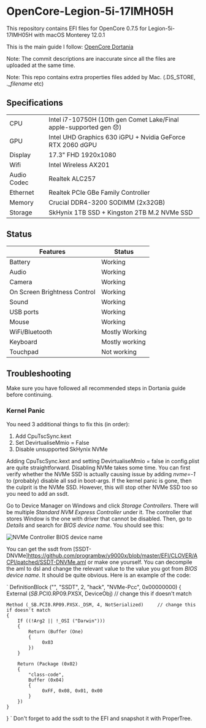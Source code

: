 # OpenCore-Legion-5i-17IMH05H
 
This repository contains EFI files for OpenCore 0.7.5 for Legion-5i-17IMH05H with macOS Monterey 12.0.1

This is the main guide I follow: [OpenCore Dortania](https://dortania.github.io/OpenCore-Install-Guide/)

Note: The commit descriptions are inaccurate since all the files are uploaded at the same time.

Note: This repo contains extra properties files added by Mac. (.DS_STORE, .\__filename_ etc)

## Specifications

| | |
|-|-|
|CPU| Intel i7-10750H (10th gen Comet Lake/Final apple-supported gen 😞) |
|GPU| Intel UHD Graphics 630 iGPU + Nvidia GeForce RTX 2060 dGPU |
|Display| 17.3" FHD 1920x1080 |
|Wifi| Intel Wireless AX201 |
|Audio Codec| Realtek ALC257 |
|Ethernet| Realtek PCIe GBe Family Controller |
|Memory| Crucial DDR4-3200 SODIMM (2x32GB) |
|Storage| SkHynix 1TB SSD + Kingston 2TB M.2 NVMe SSD |

## Status

| Features | Status |
|----------|--------|
| Battery  | Working |
| Audio | Working |
| Camera | Working |
| On Screen Brightness Control | Working |
| Sound | Working |
| USB ports | Working |
| Mouse | Working |
| WiFi/Bluetooth | Mostly Working |
| Keyboard | Mostly working |
| Touchpad | Not working |

## Troubleshooting
Make sure you have followed all recommended steps in Dortania guide before continuing.
### Kernel Panic
You need 3 additional things to fix this (in order):
1. Add CpuTscSync.kext
2. Set DevirtualiseMmio = False
3. Disable unsupported SkHynix NVMe

Adding CpuTscSync.kext and setting DevirtualiseMmio = false in config.plist are quite straightforward. Disabling NVMe takes some time. You can first verify whether the NVMe SSD is actually causing issue by adding *nvme=-1* to (probably) disable all ssd in boot-args. If the kernel panic is gone, then the culprit is the NVMe SSD. However, this will stop other NVMe SSD too so you need to add an ssdt. 

Go to Device Manager on Windows and click *Storage Controllers*. There will be multiple *Standard NVM Express Controller* under it. The controller that stores Window is the one with driver that cannot be disabled. Then, go to *Details* and search for *BIOS device name*. You should see this:

![NVMe Controller BIOS device name](https://user-images.githubusercontent.com/59494379/144441672-da749fb9-b30c-48cc-89d1-9fce33e05cf1.png)

You can get the ssdt from [SSDT-DNVMe]https://github.com/programbw/y9000x/blob/master/EFI/CLOVER/ACPI/patched/SSDT-DNVMe.aml or make one yourself. You can decompile the aml to dsl and change the relevant value to the value you got from *BIOS device name*. It should be quite obvious. Here is an example of the code:

`
DefinitionBlock ("", "SSDT", 2, "hack", "NVMe-Pcc", 0x00000000)
{
    External (_SB_.PCI0.RP09.PXSX, DeviceObj)     // change this if doesn't match

    Method (_SB.PCI0.RP09.PXSX._DSM, 4, NotSerialized)     // change this if doesn't match
    {
        If ((!Arg2 || !_OSI ("Darwin")))
        {
            Return (Buffer (One)
            {
                 0x03
            })
        }

        Return (Package (0x02)
        {
            "class-code", 
            Buffer (0x04)
            {
                 0xFF, 0x08, 0x01, 0x00                                    
            }
        })
    }
}
`
Don't forget to add the ssdt to the EFI and snapshot it with ProperTree.



